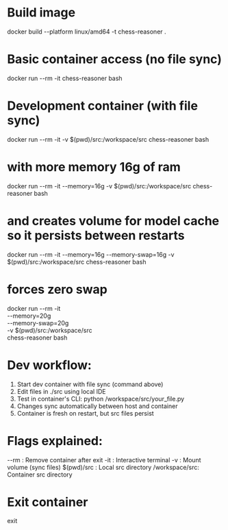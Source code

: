 # Build image

docker build --platform linux/amd64 -t chess-reasoner .

# Basic container access (no file sync)

docker run --rm -it chess-reasoner bash

# Development container (with file sync)

docker run --rm -it -v $(pwd)/src:/workspace/src chess-reasoner bash

# with more memory 16g of ram

docker run --rm -it --memory=16g -v $(pwd)/src:/workspace/src chess-reasoner bash

# and creates volume for model cache so it persists between restarts

docker run --rm -it --memory=16g --memory-swap=16g -v $(pwd)/src:/workspace/src chess-reasoner bash

# forces zero swap

docker run --rm -it \
 --memory=20g \
 --memory-swap=20g \
 -v $(pwd)/src:/workspace/src \
 chess-reasoner bash

# Dev workflow:

1. Start dev container with file sync (command above)
2. Edit files in ./src using local IDE
3. Test in container's CLI: python /workspace/src/your_file.py
4. Changes sync automatically between host and container
5. Container is fresh on restart, but src files persist

# Flags explained:

--rm : Remove container after exit
-it : Interactive terminal
-v : Mount volume (sync files)
$(pwd)/src : Local src directory
/workspace/src: Container src directory

# Exit container

exit

